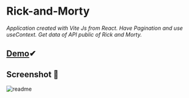 # Rick-and-Morty

_Application created with Vite Js from React. 
Have Pagination and use useContext.
Get data of API public of Rick and Morty._

 ## [Demo](https://rickandmorty-context.vercel.app)✔

## Screenshot 📌 
![readme](https://user-images.githubusercontent.com/70817495/171081850-c5beb050-2107-4a93-99dd-3b30eb30c689.jpg)
